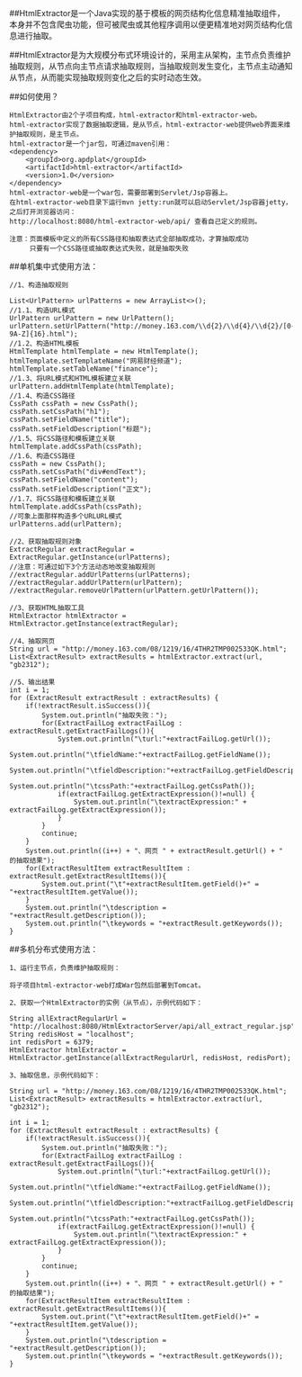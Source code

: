 ##HtmlExtractor是一个Java实现的基于模板的网页结构化信息精准抽取组件，本身并不包含爬虫功能，但可被爬虫或其他程序调用以便更精准地对网页结构化信息进行抽取。

##HtmlExtractor是为大规模分布式环境设计的，采用主从架构，主节点负责维护抽取规则，从节点向主节点请求抽取规则，当抽取规则发生变化，主节点主动通知从节点，从而能实现抽取规则变化之后的实时动态生效。

##如何使用？

    HtmlExtractor由2个子项目构成，html-extractor和html-extractor-web。
    html-extractor实现了数据抽取逻辑，是从节点，html-extractor-web提供web界面来维护抽取规则，是主节点。
    html-extractor是一个jar包，可通过maven引用：
    <dependency>
        <groupId>org.apdplat</groupId>
        <artifactId>html-extractor</artifactId>
        <version>1.0</version>
    </dependency>
    html-extractor-web是一个war包，需要部署到Servlet/Jsp容器上。
    在html-extractor-web目录下运行mvn jetty:run就可以启动Servlet/Jsp容器jetty，之后打开浏览器访问：
    http://localhost:8080/html-extractor-web/api/ 查看自己定义的规则。
    
    注意：页面模板中定义的所有CSS路径和抽取表达式全部抽取成功，才算抽取成功
         只要有一个CSS路径或抽取表达式失败，就是抽取失败

##单机集中式使用方法：

    //1、构造抽取规则

    List<UrlPattern> urlPatterns = new ArrayList<>();
    //1.1、构造URL模式
    UrlPattern urlPattern = new UrlPattern();
    urlPattern.setUrlPattern("http://money.163.com/\\d{2}/\\d{4}/\\d{2}/[0-9A-Z]{16}.html");
    //1.2、构造HTML模板
    HtmlTemplate htmlTemplate = new HtmlTemplate();
    htmlTemplate.setTemplateName("网易财经频道");
    htmlTemplate.setTableName("finance");
    //1.3、将URL模式和HTML模板建立关联
    urlPattern.addHtmlTemplate(htmlTemplate);
    //1.4、构造CSS路径
    CssPath cssPath = new CssPath();
    cssPath.setCssPath("h1");
    cssPath.setFieldName("title");
    cssPath.setFieldDescription("标题");
    //1.5、将CSS路径和模板建立关联
    htmlTemplate.addCssPath(cssPath);
    //1.6、构造CSS路径
    cssPath = new CssPath();
    cssPath.setCssPath("div#endText");
    cssPath.setFieldName("content");
    cssPath.setFieldDescription("正文");
    //1.7、将CSS路径和模板建立关联
    htmlTemplate.addCssPath(cssPath);
    //可象上面那样构造多个URLURL模式
    urlPatterns.add(urlPattern);

    //2、获取抽取规则对象
    ExtractRegular extractRegular = ExtractRegular.getInstance(urlPatterns);
    //注意：可通过如下3个方法动态地改变抽取规则
    //extractRegular.addUrlPatterns(urlPatterns);
    //extractRegular.addUrlPattern(urlPattern);
    //extractRegular.removeUrlPattern(urlPattern.getUrlPattern());

    //3、获取HTML抽取工具
    HtmlExtractor htmlExtractor = HtmlExtractor.getInstance(extractRegular);

    //4、抽取网页
    String url = "http://money.163.com/08/1219/16/4THR2TMP002533QK.html";
    List<ExtractResult> extractResults = htmlExtractor.extract(url, "gb2312");

    //5、输出结果
    int i = 1;
    for (ExtractResult extractResult : extractResults) {
        if(!extractResult.isSuccess()){
            System.out.println("抽取失败：");
            for(ExtractFailLog extractFailLog : extractResult.getExtractFailLogs()){
                System.out.println("\turl:"+extractFailLog.getUrl());
                System.out.println("\tfieldName:"+extractFailLog.getFieldName());
                System.out.println("\tfieldDescription:"+extractFailLog.getFieldDescription());
                System.out.println("\tcssPath:"+extractFailLog.getCssPath());
                if(extractFailLog.getExtractExpression()!=null) {
                    System.out.println("\textractExpression:" + extractFailLog.getExtractExpression());
                }
            }
            continue;
        }
        System.out.println((i++) + "、网页 " + extractResult.getUrl() + " 的抽取结果");
        for(ExtractResultItem extractResultItem : extractResult.getExtractResultItems()){
            System.out.print("\t"+extractResultItem.getField()+" = "+extractResultItem.getValue());              
        }
        System.out.println("\tdescription = "+extractResult.getDescription());
        System.out.println("\tkeywords = "+extractResult.getKeywords());
    }

##多机分布式使用方法：

    1、运行主节点，负责维护抽取规则：

    将子项目html-extractor-web打成War包然后部署到Tomcat。

    2、获取一个HtmlExtractor的实例（从节点），示例代码如下：

    String allExtractRegularUrl = "http://localhost:8080/HtmlExtractorServer/api/all_extract_regular.jsp";
    String redisHost = "localhost";
    int redisPort = 6379;
    HtmlExtractor htmlExtractor = HtmlExtractor.getInstance(allExtractRegularUrl, redisHost, redisPort);

    3、抽取信息，示例代码如下：

    String url = "http://money.163.com/08/1219/16/4THR2TMP002533QK.html";
    List<ExtractResult> extractResults = htmlExtractor.extract(url, "gb2312");

    int i = 1;
    for (ExtractResult extractResult : extractResults) {
        if(!extractResult.isSuccess()){
            System.out.println("抽取失败：");
            for(ExtractFailLog extractFailLog : extractResult.getExtractFailLogs()){
                System.out.println("\turl:"+extractFailLog.getUrl());
                System.out.println("\tfieldName:"+extractFailLog.getFieldName());
                System.out.println("\tfieldDescription:"+extractFailLog.getFieldDescription());
                System.out.println("\tcssPath:"+extractFailLog.getCssPath());
                if(extractFailLog.getExtractExpression()!=null) {
                    System.out.println("\textractExpression:" + extractFailLog.getExtractExpression());
                }
            }
            continue;
        }
        System.out.println((i++) + "、网页 " + extractResult.getUrl() + " 的抽取结果");
        for(ExtractResultItem extractResultItem : extractResult.getExtractResultItems()){
            System.out.print("\t"+extractResultItem.getField()+" = "+extractResultItem.getValue());              
        }
        System.out.println("\tdescription = "+extractResult.getDescription());
        System.out.println("\tkeywords = "+extractResult.getKeywords());
    }
